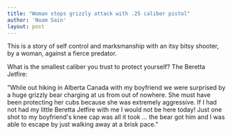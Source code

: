 ```yaml
---
title: "Woman stops grizzly attack with .25 caliber pistol"
author: 'Noam Sain'
layout: post
---
```


This is a story of self control and marksmanship with an itsy bitsy shooter, by a woman, against a fierce predator.  
  
What is the smallest caliber you trust to protect yourself? The Beretta Jetfire:

"While out hiking in Alberta Canada with my boyfriend we were surprised by a huge grizzly bear charging at us from out of nowhere. She must have been protecting her cubs because she was extremely aggressive. If I had not had my little Beretta Jetfire with me I would not be here today! Just one shot to my boyfriend's knee cap was all it took … the bear got him and I was able to escape by just walking away at a brisk pace."